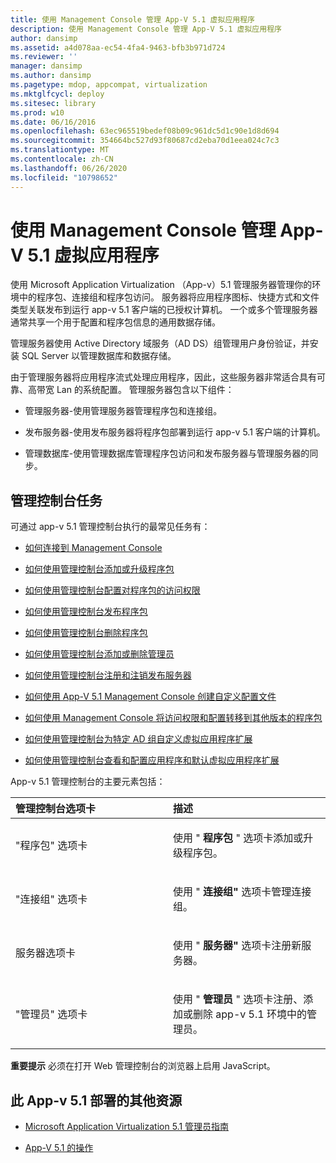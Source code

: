 ```yaml
---
title: 使用 Management Console 管理 App-V 5.1 虚拟应用程序
description: 使用 Management Console 管理 App-V 5.1 虚拟应用程序
author: dansimp
ms.assetid: a4d078aa-ec54-4fa4-9463-bfb3b971d724
ms.reviewer: ''
manager: dansimp
ms.author: dansimp
ms.pagetype: mdop, appcompat, virtualization
ms.mktglfcycl: deploy
ms.sitesec: library
ms.prod: w10
ms.date: 06/16/2016
ms.openlocfilehash: 63ec965519bedef08b09c961dc5d1c90e1d8d694
ms.sourcegitcommit: 354664bc527d93f80687cd2eba70d1eea024c7c3
ms.translationtype: MT
ms.contentlocale: zh-CN
ms.lasthandoff: 06/26/2020
ms.locfileid: "10798652"
---
```

# 使用 Management Console 管理 App-V 5.1 虚拟应用程序


使用 Microsoft Application Virtualization （App-v）5.1 管理服务器管理你的环境中的程序包、连接组和程序包访问。 服务器将应用程序图标、快捷方式和文件类型关联发布到运行 app-v 5.1 客户端的已授权计算机。 一个或多个管理服务器通常共享一个用于配置和程序包信息的通用数据存储。

管理服务器使用 Active Directory 域服务（AD DS）组管理用户身份验证，并安装 SQL Server 以管理数据库和数据存储。

由于管理服务器将应用程序流式处理应用程序，因此，这些服务器非常适合具有可靠、高带宽 Lan 的系统配置。 管理服务器包含以下组件：

-   管理服务器-使用管理服务器管理程序包和连接组。

-   发布服务器-使用发布服务器将程序包部署到运行 app-v 5.1 客户端的计算机。

-   管理数据库-使用管理数据库管理程序包访问和发布服务器与管理服务器的同步。

## 管理控制台任务


可通过 app-v 5.1 管理控制台执行的最常见任务有：

-   [如何连接到 Management Console](how-to-connect-to-the-management-console-51.md)

-   [如何使用管理控制台添加或升级程序包](how-to-add-or-upgrade-packages-by-using-the-management-console-51-gb18030.md)

-   [如何使用管理控制台配置对程序包的访问权限](how-to-configure-access-to-packages-by-using-the-management-console-51.md)

-   [如何使用管理控制台发布程序包](how-to-publish-a-package-by-using-the-management-console-51.md)

-   [如何使用管理控制台删除程序包](how-to-delete-a-package-in-the-management-console-51.md)

-   [如何使用管理控制台添加或删除管理员](how-to-add-or-remove-an-administrator-by-using-the-management-console51.md)

-   [如何使用管理控制台注册和注销发布服务器](how-to-register-and-unregister-a-publishing-server-by-using-the-management-console51.md)

-   [如何使用 App-V 5.1 Management Console 创建自定义配置文件](how-to-create-a-custom-configuration-file-by-using-the-app-v-51-management-console.md)

-   [如何使用 Management Console 将访问权限和配置转移到其他版本的程序包](how-to-transfer-access-and-configurations-to-another-version-of-a-package-by-using-the-management-console51.md)

-   [如何使用管理控制台为特定 AD 组自定义虚拟应用程序扩展](how-to-customize-virtual-applications-extensions-for-a-specific-ad-group-by-using-the-management-console51.md)

-   [如何使用管理控制台查看和配置应用程序和默认虚拟应用程序扩展](how-to-view-and-configure-applications-and-default-virtual-application-extensions-by-using-the-management-console-beta.md)

App-v 5.1 管理控制台的主要元素包括：

<table>
<colgroup>
<col width="50%" />
<col width="50%" />
</colgroup>
<thead>
<tr class="header">
<th align="left">管理控制台选项卡</th>
<th align="left">描述</th>
</tr>
</thead>
<tbody>
<tr class="odd">
<td align="left"><p>"程序包" 选项卡</p></td>
<td align="left"><p>使用 " <strong> 程序包 </strong> " 选项卡添加或升级程序包。</p></td>
</tr>
<tr class="even">
<td align="left"><p>"连接组" 选项卡</p></td>
<td align="left"><p>使用 " <strong> 连接组" </strong> 选项卡管理连接组。</p></td>
</tr>
<tr class="odd">
<td align="left"><p>服务器选项卡</p></td>
<td align="left"><p>使用 " <strong> 服务器" </strong> 选项卡注册新服务器。</p></td>
</tr>
<tr class="even">
<td align="left"><p>"管理员" 选项卡</p></td>
<td align="left"><p>使用 " <strong> 管理员 </strong> " 选项卡注册、添加或删除 app-v 5.1 环境中的管理员。</p></td>
</tr>
</tbody>
</table>

 

**重要提示** 必须在打开 Web 管理控制台的浏览器上启用 JavaScript。

 






## <a href="" id="other-resources-for-this-app-v-5-1-deployment-"></a>此 App-v 5.1 部署的其他资源


-   [Microsoft Application Virtualization 5.1 管理员指南](microsoft-application-virtualization-51-administrators-guide.md)

-   [App-V 5.1 的操作](operations-for-app-v-51.md)

 

 





